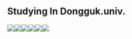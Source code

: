 ## Studying In Dongguk.univ.


<img src="https://img.shields.io/badge/python-%233776AB.svg?&style=for-the-badge&logo=python&logoColor=white" /><img src="https://img.shields.io/badge/pytorch-%23EE4C2C.svg?&style=for-the-badge&logo=pytorch&logoColor=white" /><img src="https://img.shields.io/badge/jupyter-%23F37626.svg?&style=for-the-badge&logo=jupyter&logoColor=white" /><img src="https://img.shields.io/badge/opencv-%235C3EE8.svg?&style=for-the-badge&logo=opencv&logoColor=white" /><img src="https://img.shields.io/badge/numpy-%23013243.svg?&style=for-the-badge&logo=numpy&logoColor=white" /><img src="https://img.shields.io/badge/ros-%2322314E.svg?&style=for-the-badge&logo=ros&logoColor=white" />

<!--
**ohheemin/ohheemin** is a ✨ _special_ ✨ repository because its `README.md` (this file) appears on your GitHub profile.

<img src="https://img.shields.io/badge/python-%233776AB.svg?&style=for-the-badge&logo=python&logoColor=white" />
<img src="https://img.shields.io/badge/pytorch-%23EE4C2C.svg?&style=for-the-badge&logo=pytorch&logoColor=white" />
<img src="https://img.shields.io/badge/jupyter-%23F37626.svg?&style=for-the-badge&logo=jupyter&logoColor=white" />
<img src="https://img.shields.io/badge/opencv-%235C3EE8.svg?&style=for-the-badge&logo=opencv&logoColor=white" />
<img src="https://img.shields.io/badge/numpy-%23013243.svg?&style=for-the-badge&logo=numpy&logoColor=white" />
<img src="https://img.shields.io/badge/ros-%2322314E.svg?&style=for-the-badge&logo=ros&logoColor=white" />


